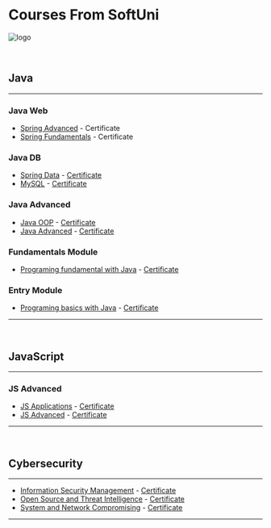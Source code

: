 # Courses From SoftUni

![logo](https://camo.githubusercontent.com/982926c013b95556197bcba404465ffd3ad5ecdb0cd76ea87e6828348570ed7c/687474703a2f2f696e6e6f766174696f6e73746172746572626f782e62672f77702d636f6e74656e742f75706c6f6164732f323031362f30352f536f6674756e695f6c6f676f5f74726173706172656e742e706e67)

&nbsp;

## Java
---
### Java Web
 - [Spring Advanced](https://softuni.bg/trainings/3711/spring-advanced-june-2022) - Certificate 
 -  [Spring Fundamentals](https://softuni.bg/trainings/3710/spring-fundamentals-may-2022) - Certificate 


### Java DB
 - [Spring Data](https://softuni.bg/trainings/3711/spring-advanced-june-2022) - [Certificate](https://softuni.bg/certificates/details/130751/87bcc38f) 
 - [MySQL](https://softuni.bg/trainings/3602/mysql-january-2022) - [Certificate](https://softuni.bg/certificates/details/123332/980da459)

### Java Advanced
 - [Java OOP](https://softuni.bg/trainings/3346/java-oop-june-2021) - [Certificate](https://softuni.bg/certificates/details/110650/01ee86ae) 
 - [Java Advanced](https://softuni.bg/trainings/3345/java-advanced-may-2021) - [Certificate](https://softuni.bg/certificates/details/108483/1bf19d3a)

### Fundamentals Module
 - [Programing  fundamental with Java](https://softuni.bg/trainings/3212/java-fundamentals-january-2021) - [Certificate](https://softuni.bg/certificates/details/103507/7266bc6e) 

### Entry Module
- [Programing  basics with Java](https://softuni.bg/trainings/2901/programming-basics-with-java-april-2020) - [Certificate](https://softuni.bg/certificates/details/82422/f683afe2)
---
&nbsp;

## JavaScript
---
### JS Advanced
 - [JS Applications](https://softuni.bg/trainings/3488/js-applications-october-2021) - [Certificate](https://softuni.bg/certificates/details/120821/449d8737)
 - [JS Advanced](https://softuni.bg/trainings/3487/js-advanced-september-2021) - [Certificate](https://softuni.bg/certificates/details/114718/768abaa7)

---
&nbsp;

## Cybersecurity
---
 - [Information Security Management](https://softuni.bg/trainings/3538/information-security-management-september-2021) - [Certificate](https://softuni.bg/certificates/details/117112/09959118)
 - [Open Source and Threat Intelligence](https://softuni.bg/trainings/3539/open-source-and-threat-intelligence-january-2022) - [Certificate](https://softuni.bg/certificates/details/127284/18fd45e5)
 - [System and Network Compromising](https://softuni.bg/trainings/3540/system-and-network-compromising-march-2022) - [Certificate](https://softuni.bg/certificates/details/133224/9213d3e1)  
---


